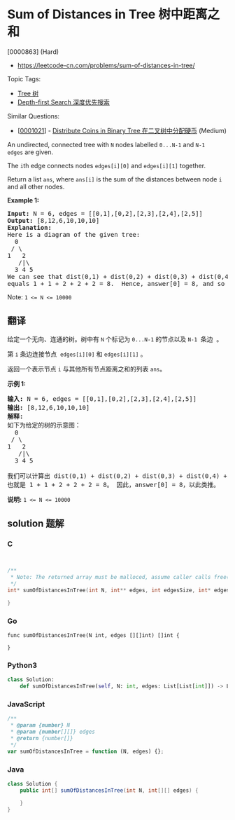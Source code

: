 # Sum of Distances in Tree 树中距离之和

[0000863] (Hard)

- https://leetcode-cn.com/problems/sum-of-distances-in-tree/

Topic Tags:

- [Tree 树](https://leetcode-cn.com/tag/tree/)
- [Depth-first Search 深度优先搜索](https://leetcode-cn.com/tag/depth-first-search/)

Similar Questions:

- [[0001021](https://leetcode-cn.com/problems/distribute-coins-in-binary-tree/)] - [Distribute Coins in Binary Tree 在二叉树中分配硬币](./0001021.distribute-coins-in-binary-tree.md) (Medium)

An undirected, connected tree with `N` nodes labelled `0...N-1` and `N-1` `edges` are given.

The `i`th edge connects nodes `edges[i][0]` and `edges[i][1]` together.

Return a list `ans`, where `ans[i]` is the sum of the distances between node `i` and all other nodes.

**Example 1:**

<pre><strong>Input: </strong>N = 6, edges = [[0,1],[0,2],[2,3],[2,4],[2,5]]
<strong>Output: </strong>[8,12,6,10,10,10]
<strong>Explanation: </strong>
Here is a diagram of the given tree:
  0
 / \
1   2
   /|\
  3 4 5
We can see that dist(0,1) + dist(0,2) + dist(0,3) + dist(0,4) + dist(0,5)
equals 1 + 1 + 2 + 2 + 2 = 8.  Hence, answer[0] = 8, and so on.
</pre>

Note: `1 <= N <= 10000`

## 翻译

给定一个无向、连通的树。树中有 `N` 个标记为 `0...N-1` 的节点以及 `N-1`  条边  。

第 `i` 条边连接节点  `edges[i][0]` 和 `edges[i][1]` 。

返回一个表示节点 `i` 与其他所有节点距离之和的列表 `ans`。

**示例 1:**

<pre><strong>输入: </strong>N = 6, edges = [[0,1],[0,2],[2,3],[2,4],[2,5]]
<strong>输出: </strong>[8,12,6,10,10,10]
<strong>解释: </strong>
如下为给定的树的示意图：
  0
 / \
1   2
   /|\
  3 4 5

我们可以计算出 dist(0,1) + dist(0,2) + dist(0,3) + dist(0,4) + dist(0,5) 
也就是 1 + 1 + 2 + 2 + 2 = 8。 因此，answer[0] = 8，以此类推。
</pre>

**说明:** `1 <= N <= 10000`

## solution 题解

### C

```c


/**
 * Note: The returned array must be malloced, assume caller calls free().
 */
int* sumOfDistancesInTree(int N, int** edges, int edgesSize, int* edgesColSize, int* returnSize){

}


```

### Go

```golang
func sumOfDistancesInTree(N int, edges [][]int) []int {

}
```

### Python3

```python
class Solution:
    def sumOfDistancesInTree(self, N: int, edges: List[List[int]]) -> List[int]:

```

### JavaScript

```javascript
/**
 * @param {number} N
 * @param {number[][]} edges
 * @return {number[]}
 */
var sumOfDistancesInTree = function (N, edges) {};
```

### Java

```java
class Solution {
    public int[] sumOfDistancesInTree(int N, int[][] edges) {

    }
}
```
